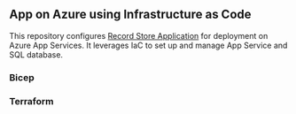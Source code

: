 ## App on Azure using Infrastructure as Code
This repository configures [Record Store Application](https://github.com/MaryKroustali/record_store_app) for deployment on Azure App Services. It leverages IaC to set up and manage App Service and SQL database.

### 

### Bicep

### Terraform
